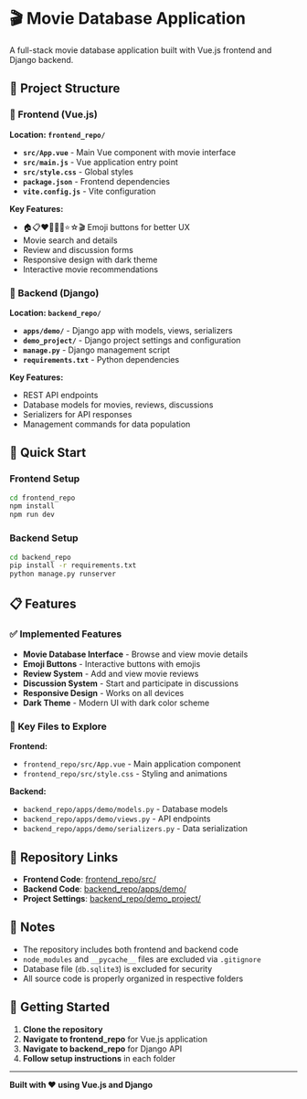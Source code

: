 # 🎬 Movie Database Application

A full-stack movie database application built with Vue.js frontend and Django backend.

## 📁 Project Structure

### 🎨 Frontend (Vue.js)
**Location: `frontend_repo/`**

- **`src/App.vue`** - Main Vue component with movie interface
- **`src/main.js`** - Vue application entry point
- **`src/style.css`** - Global styles
- **`package.json`** - Frontend dependencies
- **`vite.config.js`** - Vite configuration

**Key Features:**
- 🏠📋❤🤍🔖📑⭐☆🎬 Emoji buttons for better UX
- Movie search and details
- Review and discussion forms
- Responsive design with dark theme
- Interactive movie recommendations

### 🔧 Backend (Django)
**Location: `backend_repo/`**

- **`apps/demo/`** - Django app with models, views, serializers
- **`demo_project/`** - Django project settings and configuration
- **`manage.py`** - Django management script
- **`requirements.txt`** - Python dependencies

**Key Features:**
- REST API endpoints
- Database models for movies, reviews, discussions
- Serializers for API responses
- Management commands for data population

## 🚀 Quick Start

### Frontend Setup
```bash
cd frontend_repo
npm install
npm run dev
```

### Backend Setup
```bash
cd backend_repo
pip install -r requirements.txt
python manage.py runserver
```

## 📋 Features

### ✅ Implemented Features
- **Movie Database Interface** - Browse and view movie details
- **Emoji Buttons** - Interactive buttons with emojis
- **Review System** - Add and view movie reviews
- **Discussion System** - Start and participate in discussions
- **Responsive Design** - Works on all devices
- **Dark Theme** - Modern UI with dark color scheme

### 🎯 Key Files to Explore

**Frontend:**
- `frontend_repo/src/App.vue` - Main application component
- `frontend_repo/src/style.css` - Styling and animations

**Backend:**
- `backend_repo/apps/demo/models.py` - Database models
- `backend_repo/apps/demo/views.py` - API endpoints
- `backend_repo/apps/demo/serializers.py` - Data serialization

## 🔗 Repository Links

- **Frontend Code**: [frontend_repo/src/](frontend_repo/src/)
- **Backend Code**: [backend_repo/apps/demo/](backend_repo/apps/demo/)
- **Project Settings**: [backend_repo/demo_project/](backend_repo/demo_project/)

## 📝 Notes

- The repository includes both frontend and backend code
- `node_modules` and `__pycache__` files are excluded via `.gitignore`
- Database file (`db.sqlite3`) is excluded for security
- All source code is properly organized in respective folders

## 🎉 Getting Started

1. **Clone the repository**
2. **Navigate to frontend_repo** for Vue.js application
3. **Navigate to backend_repo** for Django API
4. **Follow setup instructions** in each folder

---

**Built with ❤️ using Vue.js and Django**